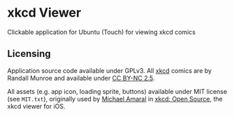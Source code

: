 # xkcd Viewer
Clickable application for Ubuntu (Touch) for viewing xkcd comics

## Licensing

Application source code available under GPLv3. All [xkcd](https://xkcd.com/) comics are by Randall Munroe and available under [CC BY-NC 2.5](http://creativecommons.org/licenses/by-nc/2.5/).

All assets (e.g. app icon, loading sprite, buttons) available under MIT license (see `MIT.txt`), originally used by [Michael Amaral](https://github.com/mamaral) in [xkcd: Open Source](https://github.com/mamaral/xkcd-Open-Source), the xkcd viewer for iOS.
